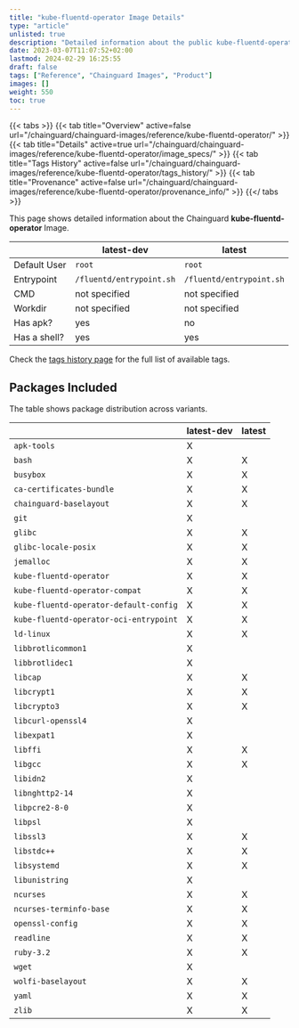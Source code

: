 ```yaml
---
title: "kube-fluentd-operator Image Details"
type: "article"
unlisted: true
description: "Detailed information about the public kube-fluentd-operator Chainguard Image."
date: 2023-03-07T11:07:52+02:00
lastmod: 2024-02-29 16:25:55
draft: false
tags: ["Reference", "Chainguard Images", "Product"]
images: []
weight: 550
toc: true
---
```


{{< tabs >}}
{{< tab title="Overview" active=false url="/chainguard/chainguard-images/reference/kube-fluentd-operator/" >}}
{{< tab title="Details" active=true url="/chainguard/chainguard-images/reference/kube-fluentd-operator/image_specs/" >}}
{{< tab title="Tags History" active=false url="/chainguard/chainguard-images/reference/kube-fluentd-operator/tags_history/" >}}
{{< tab title="Provenance" active=false url="/chainguard/chainguard-images/reference/kube-fluentd-operator/provenance_info/" >}}
{{</ tabs >}}

This page shows detailed information about the Chainguard **kube-fluentd-operator** Image.

|              | latest-dev               | latest                   |
|--------------|--------------------------|--------------------------|
| Default User | `root`                   | `root`                   |
| Entrypoint   | `/fluentd/entrypoint.sh` | `/fluentd/entrypoint.sh` |
| CMD          | not specified            | not specified            |
| Workdir      | not specified            | not specified            |
| Has apk?     | yes                      | no                       |
| Has a shell? | yes                      | yes                      |

Check the [tags history page](/chainguard/chainguard-images/reference/kube-fluentd-operator/tags_history/) for the full list of available tags.

## Packages Included
The table shows package distribution across variants.

|                                        | latest-dev | latest |
|----------------------------------------|------------|--------|
| `apk-tools`                            | X          |        |
| `bash`                                 | X          | X      |
| `busybox`                              | X          | X      |
| `ca-certificates-bundle`               | X          | X      |
| `chainguard-baselayout`                | X          | X      |
| `git`                                  | X          |        |
| `glibc`                                | X          | X      |
| `glibc-locale-posix`                   | X          | X      |
| `jemalloc`                             | X          | X      |
| `kube-fluentd-operator`                | X          | X      |
| `kube-fluentd-operator-compat`         | X          | X      |
| `kube-fluentd-operator-default-config` | X          | X      |
| `kube-fluentd-operator-oci-entrypoint` | X          | X      |
| `ld-linux`                             | X          | X      |
| `libbrotlicommon1`                     | X          |        |
| `libbrotlidec1`                        | X          |        |
| `libcap`                               | X          | X      |
| `libcrypt1`                            | X          | X      |
| `libcrypto3`                           | X          | X      |
| `libcurl-openssl4`                     | X          |        |
| `libexpat1`                            | X          |        |
| `libffi`                               | X          | X      |
| `libgcc`                               | X          | X      |
| `libidn2`                              | X          |        |
| `libnghttp2-14`                        | X          |        |
| `libpcre2-8-0`                         | X          |        |
| `libpsl`                               | X          |        |
| `libssl3`                              | X          | X      |
| `libstdc++`                            | X          | X      |
| `libsystemd`                           | X          | X      |
| `libunistring`                         | X          |        |
| `ncurses`                              | X          | X      |
| `ncurses-terminfo-base`                | X          | X      |
| `openssl-config`                       | X          | X      |
| `readline`                             | X          | X      |
| `ruby-3.2`                             | X          | X      |
| `wget`                                 | X          |        |
| `wolfi-baselayout`                     | X          | X      |
| `yaml`                                 | X          | X      |
| `zlib`                                 | X          | X      |

